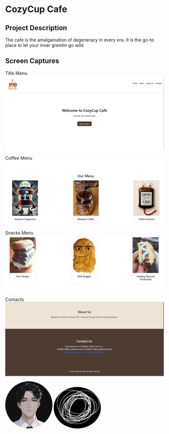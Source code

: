 # CozyCup Cafe

## Project Description

The cafe is the amalgamation of degeneracy in every era. It is the go-to place to let your inner gremlin go wild.

## Screen Captures

Title Menu
![TitleMenu](/img/sc1.png)

Coffee Menu
![CoffeeMenu](/img/sc2.png)

Snacks Menu
![SnacksMenu](/img/sc3.png)

Contacts
![Contacts](/img/sc4.png)

<img style="width: 150px; border-radius: 50%" src="img/Jays.png" alt="JophilGulane">

<img style="width: 150px; height: 150;border-radius: 50%" src="img/Von.png" alt="VougneFroid">
